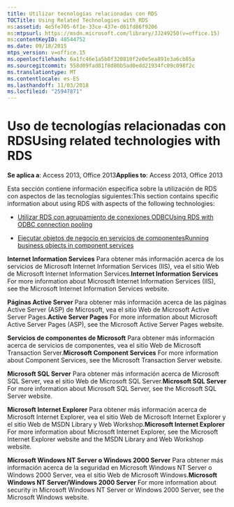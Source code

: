 ```yaml
---
title: Utilizar tecnologías relacionadas con RDS
TOCTitle: Using Related Technologies with RDS
ms:assetid: 4e5fe705-6f1e-33ce-437e-d61fd86f9206
ms:mtpsurl: https://msdn.microsoft.com/library/JJ249250(v=office.15)
ms:contentKeyID: 48544752
ms.date: 09/18/2015
mtps_version: v=office.15
ms.openlocfilehash: 6a1fc46e1a5b8f320810f2e0e5ea891e3a6cb85a
ms.sourcegitcommit: 558d09fad81f8d80b5ad0edd21934fc09c098f2c
ms.translationtype: MT
ms.contentlocale: es-ES
ms.lasthandoff: 11/03/2018
ms.locfileid: "25947871"
---
```

# <a name="using-related-technologies-with-rds"></a><span data-ttu-id="71068-102">Uso de tecnologías relacionadas con RDS</span><span class="sxs-lookup"><span data-stu-id="71068-102">Using related technologies with RDS</span></span>

<span data-ttu-id="71068-103">**Se aplica a**: Access 2013, Office 2013</span><span class="sxs-lookup"><span data-stu-id="71068-103">**Applies to**: Access 2013, Office 2013</span></span>

<span data-ttu-id="71068-104">Esta sección contiene información específica sobre la utilización de RDS con aspectos de las tecnologías siguientes:</span><span class="sxs-lookup"><span data-stu-id="71068-104">This section contains specific information about using RDS with aspects of the following technologies:</span></span>

- [<span data-ttu-id="71068-105">Utilizar RDS con agrupamiento de conexiones ODBC</span><span class="sxs-lookup"><span data-stu-id="71068-105">Using RDS with ODBC connection pooling</span></span>](using-rds-with-odbc-connection-pooling.md)

- [<span data-ttu-id="71068-106">Ejecutar objetos de negocio en servicios de componentes</span><span class="sxs-lookup"><span data-stu-id="71068-106">Running business objects in component services</span></span>](running-business-objects-in-component-services.md)

<span data-ttu-id="71068-107">**Internet Information Services** Para obtener más información acerca de los servicios de Microsoft Internet Information Services (IIS), vea el sitio Web de Microsoft Internet Information Services.</span><span class="sxs-lookup"><span data-stu-id="71068-107">**Internet Information Services** For more information about Microsoft Internet Information Services (IIS), see the Microsoft Internet Information Services website.</span></span>

<span data-ttu-id="71068-108">**Páginas Active Server** Para obtener más información acerca de las páginas Active Server (ASP) de Microsoft, vea el sitio Web de Microsoft Active Server Pages.</span><span class="sxs-lookup"><span data-stu-id="71068-108">**Active Server Pages** For more information about Microsoft Active Server Pages (ASP), see the Microsoft Active Server Pages website.</span></span>

<span data-ttu-id="71068-109">**Servicios de componentes de Microsoft** Para obtener más información acerca de servicios de componentes, vea el sitio Web de Microsoft Transaction Server.</span><span class="sxs-lookup"><span data-stu-id="71068-109">**Microsoft Component Services** For more information about Component Services, see the Microsoft Transaction Server website.</span></span>

<span data-ttu-id="71068-110">**Microsoft SQL Server** Para obtener más información acerca de Microsoft SQL Server, vea el sitio Web de Microsoft SQL Server.</span><span class="sxs-lookup"><span data-stu-id="71068-110">**Microsoft SQL Server** For more information about Microsoft SQL Server, see the Microsoft SQL Server website.</span></span>

<span data-ttu-id="71068-111">**Microsoft Internet Explorer** Para obtener más información acerca de Microsoft Internet Explorer, vea el sitio Web de Microsoft Internet Explorer y el sitio Web de MSDN Library y Web Workshop.</span><span class="sxs-lookup"><span data-stu-id="71068-111">**Microsoft Internet Explorer** For more information about Microsoft Internet Explorer, see the Microsoft Internet Explorer website and the MSDN Library and Web Workshop website.</span></span>

<span data-ttu-id="71068-112">**Microsoft Windows NT Server o Windows 2000 Server** Para obtener más información acerca de la seguridad en Microsoft Windows NT Server o Windows 2000 Server, vea el sitio Web de Microsoft Windows.</span><span class="sxs-lookup"><span data-stu-id="71068-112">**Microsoft Windows NT Server/Windows 2000 Server** For more information about security in Microsoft Windows NT Server or Windows 2000 Server, see the Microsoft Windows website.</span></span>

